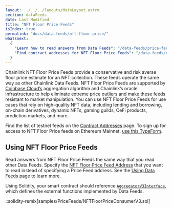 ```yaml
---
layout: ../../../layouts/MainLayout.astro
section: dataFeeds
date: Last Modified
title: "NFT Floor Price Feeds"
isIndex: true
permalink: "docs/data-feeds/nft-floor-price/"
whatsnext:
  {
    "Learn how to read answers from Data Feeds": "/data-feeds/price-feeds/",
    "Find contract addresses for NFT Floor Price Feeds": "/data-feeds/nft-floor-price/addresses/",
  }
---
```


Chainlink NFT Floor Price Feeds provide a conservative and risk averse floor price estimate for an NFT collection. These feeds operate the same way as other Chainlink Data Feeds. NFT Floor Price Feeds are supported by [Coinbase Cloud’s](https://www.coinbase.com/cloud/) aggregation algorithm and Chainlink’s oracle infrastructure to help eliminate extreme price outliers and make these feeds resistant to market manipulation. You can use NFT Floor Price Feeds for use cases that rely on high-quality NFT data, including lending and borrowing, on-chain derivatives, dynamic NFTs, gaming guilds, CeFi products, prediction markets, and more.

Find the list of testnet feeds on the [Contract Addresses](/data-feeds/nft-floor-price/addresses/) page. To sign up for access to NFT Floor Price feeds on Ethereum Mainnet, [use this TypeForm](https://chainlinkcommunity.typeform.com/nft-price-feeds).

## Using NFT Floor Price Feeds

Read answers from NFT Floor Price Feeds the same way that you read other Data Feeds. Specify the [NFT Floor Price Feed Address](/data-feeds/nft-floor-price/addresses/) that you want to read instead of specifying a Price Feed address. See the [Using Data Feeds](/data-feeds/using-data-feeds/) page to learn more.

Using Solidity, your smart contract should reference [`AggregatorV3Interface`](https://github.com/smartcontractkit/chainlink/blob/master/contracts/src/v0.8/interfaces/AggregatorV3Interface.sol), which defines the external functions implemented by Data Feeds.

::solidity-remix[samples/PriceFeeds/NFTFloorPriceConsumerV3.sol]
